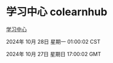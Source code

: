 # 学习中心 colearnhub
[学习中心](http://219.139.197.74:56308/colearnhub/)

2024年 10月 28日 星期一 01:00:02 CST

2024年 10月 27日 星期日 17:00:02 GMT
